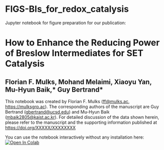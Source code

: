 # FIGS-BIs_for_redox_catalysis
Jupyter notebook for figure preparation for our publication:

# How to Enhance the Reducing Power of Breslow Intermediates for SET Catalysis

## Florian F. Mulks, Mohand Melaimi, Xiaoyu Yan, Mu-Hyun Baik,* Guy Bertrand*

This notebook was created by Florian F. Mulks (ff@mulks.ac, https://mulksgrp.ac). The corresponding authors of the manuscript are Guy Bertrand (gbertrand@ucsd.edu) and Mu-Hyun Baik (mbaik2805@kaist.ac.kr). For detailed discussion of the data shown herein, please refer to the manuscript and the supporting information published at https://doi.org/XXXXX/XXXXXXXX

You can use the notebook interactively without any installation here:
[![Open In Colab](https://colab.research.google.com/assets/colab-badge.svg)](https://colab.research.google.com/github/BaikgrpKAIST/FIGS-BIs_for_SET_catalysis/blob/main/FIGS-BIs_for_SET_catalysis.ipynb)
